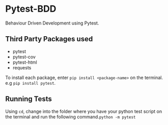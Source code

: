 # Pytest-BDD
Behaviour Driven Development using Pytest.

## Third Party Packages used
 - pytest
 - pytest-cov
 - pytest-html
 - requests

 To install each package, enter ```pip install <package-name>``` on the terminal. e.g ```pip install pytest```.

## Running Tests
Using ```cd```, change into the folder where you have your python test script on the terminal and run the following command.```python -m pytest```
